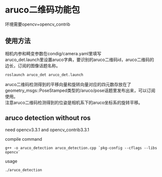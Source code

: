 # aruco二维码功能包

环境需要opencv+opencv_contrib  

## 使用方法

相机内参和畸变参数在condig/camera.yaml里填写  
aruco_det.launch里设置aruco字典，要识别的aruco二维码id，aruco二维码的边长，订阅的图像话题名称。  
```
roslaunch aruco_det aruco_det.launch
```

aruco二维码检测得到的平移向量和旋转向量对应的四元数存放在了geometry_msgs::PoseStamped类型的/aruco/pose话题里发布出来，可以订阅使用。  
注意aruco二维码检测得到的位姿是相机系下的aruco坐标系的旋转平移。  

## aruco detection without ros

need opencv3.3.1 and opencv_contrib3.3.1

compile command
```
g++ -o aruco_detection aruco_detection.cpp `pkg-config --cflags --libs opencv`

```
usage
```
./aruco_detection
```


